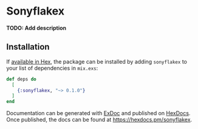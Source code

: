 # Sonyflakex

**TODO: Add description**

## Installation

If [available in Hex](https://hex.pm/docs/publish), the package can be installed
by adding `sonyflakex` to your list of dependencies in `mix.exs`:

```elixir
def deps do
  [
    {:sonyflakex, "~> 0.1.0"}
  ]
end
```

Documentation can be generated with [ExDoc](https://github.com/elixir-lang/ex_doc)
and published on [HexDocs](https://hexdocs.pm). Once published, the docs can
be found at <https://hexdocs.pm/sonyflakex>.

